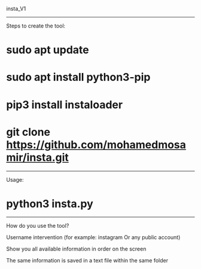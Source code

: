  insta_V1
______________________________________


 Steps to create the tool:

# sudo apt update

# sudo apt install python3-pip

# pip3 install instaloader

# git clone https://github.com/mohamedmosamir/insta.git


____________________________________

Usage:

# python3 insta.py

____________________________________

How do you use the tool?

Username intervention (for example: instagram Or any public account)

Show you all available information in order on the screen

The same information is saved in a text file within the same folder


